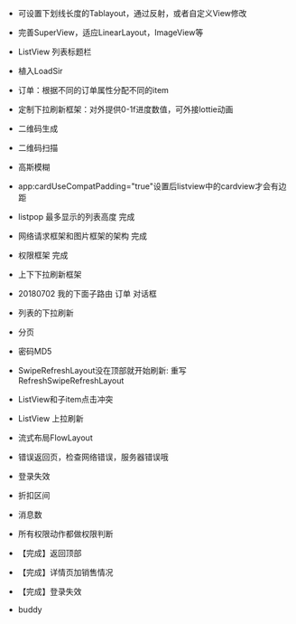* 可设置下划线长度的Tablayout，通过反射，或者自定义View修改
* 完善SuperView，适应LinearLayout，ImageView等
* ListView 列表标题栏
* 植入LoadSir


* 订单：根据不同的订单属性分配不同的item
* 定制下拉刷新框架：对外提供0-1f进度数值，可外接lottie动画

* 二维码生成
* 二维码扫描
* 高斯模糊


*  app:cardUseCompatPadding="true"设置后listview中的cardview才会有边距

* listpop 最多显示的列表高度 完成
* 网络请求框架和图片框架的架构 完成
* 权限框架 完成
* 上下下拉刷新框架



* 20180702
我的下面子路由
订单
对话框


* 列表的下拉刷新
* 分页
* 密码MD5
* SwipeRefreshLayout没在顶部就开始刷新: 重写RefreshSwipeRefreshLayout
* ListView和子item点击冲突
* ListView 上拉刷新

* 流式布局FlowLayout

* 错误返回页，检查网络错误，服务器错误哦

* 登录失效
* 折扣区间
* 消息数

* 所有权限动作都做权限判断
* 【完成】返回顶部
* 【完成】详情页加销售情况
* 【完成】登录失效
* buddy